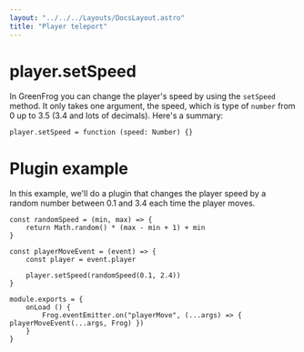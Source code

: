 ```yaml
---
layout: "../../../Layouts/DocsLayout.astro"
title: "Player teleport"
---
```


# player.setSpeed

In GreenFrog you can change the player's speed by using the `setSpeed` method. It only takes one argument, the speed, which is type of `number` from 0 up to 3.5 (3.4 and lots of decimals). Here's a summary:

```
player.setSpeed = function (speed: Number) {}
```

# Plugin example

In this example, we'll do a plugin that changes the player speed by a random number between 0.1 and 3.4 each time the player moves.

```
const randomSpeed = (min, max) => {
    return Math.random() * (max - min + 1) + min
}

const playerMoveEvent = (event) => {
    const player = event.player

    player.setSpeed(randomSpeed(0.1, 2.4))
}

module.exports = {
    onLoad () {
        Frog.eventEmitter.on("playerMove", (...args) => { playerMoveEvent(...args, Frog) })
    }
}
```